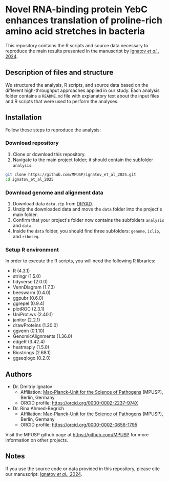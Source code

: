 # Novel RNA-binding protein YebC enhances translation of proline-rich amino acid stretches in bacteria

This repository contains the R scripts and source data necessary to reproduce the main results presented in the manuscript by [Ignatov *et al.*, 2024](https://doi.org/10.1101/2024.08.26.607280).

## Description of files and structure

We structured the analysis, R scripts, and source data based on the different high-throughput approaches applied in our study. Each analysis folder contains a `README.md` file with explanatory text about the input files and R scripts that were used to perform the analyses.

## Installation

Follow these steps to reproduce the analysis:

### Download repository

1. Clone or download this repository.
2. Navigate to the main project folder; it should contain the subfolder `analysis`.

```bash
git clone https://github.com/MPUSP/ignatov_et_al_2025.git
cd ignatov_et_al_2025
```

### Download genome and alignment data
1. Download data `data.zip` from [DRYAD](https://doi.org/10.5061/dryad.j0zpc86rg).
2. Unzip the downloaded data and move the `data` folder into the project's main folder.
3. Confirm that your project's folder now contains the subfolders `analysis` and `data`.
4. Inside the `data` folder, you should find three subfolders: `genome`, `iclip`, and `riboseq`.

### Setup R environment

In order to execute the R scripts, you will need the following R libraries:

- R (4.3.1)
- stringr (1.5.0)
- tidyverse (2.0.0)
- VennDiagram (1.7.3)
- beeswarm (0.4.0)
- ggpubr (0.6.0)
- ggrepel (0.9.4)
- plotROC (2.3.1)
- UniProt.ws (2.40.1)
- janitor (2.2.1)
- drawProteins (1.20.0)
- ggvenn (0.1.10)
- GenomicAlignments (1.36.0)
- edgeR (3.42.4)
- heatmaply (1.5.0)
- Biostrings (2.68.1)
- ggseqlogo (0.2.0)

## Authors

- Dr. Dmitriy Ignatov
  - Affiliation: [Max-Planck-Unit for the Science of Pathogens](https://www.mpusp.mpg.de/) (MPUSP), Berlin, Germany
  - ORCID profile: https://orcid.org/0000-0002-2237-974X
- Dr. Rina Ahmed-Begrich
  - Affiliation: [Max-Planck-Unit for the Science of Pathogens](https://www.mpusp.mpg.de/) (MPUSP), Berlin, Germany
  - ORCID profile: https://orcid.org/0000-0002-0656-1795

Visit the MPUSP github page at https://github.com/MPUSP for more information on other projects.

## Notes

If you use the source code or data provided in this repository, please cite our manuscript: [Ignatov *et al.*, 2024](https://doi.org/10.1101/2024.08.26.607280).